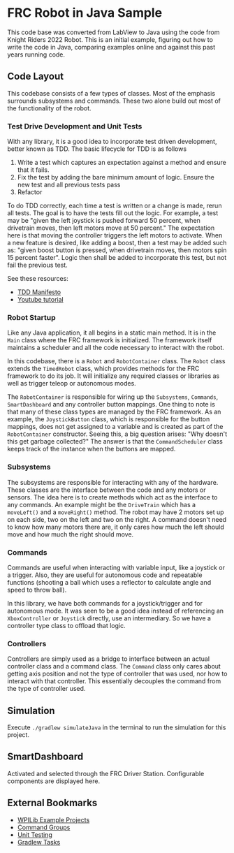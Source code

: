 # FRC Robot in Java Sample
This code base was converted from LabView to Java using the code from Knight Riders 2022 Robot.
This is an initial example, figuring out how to write the code in Java, comparing examples
online and against this past years running code.

## Code Layout
This codebase consists of a few types of classes. Most of the emphasis surrounds subsystems
and commands. These two alone build out most of the functionality of the robot.

### Test Drive Development and Unit Tests
With any library, it is a good idea to incorporate test driven development, better known as TDD.
The basic lifecycle for TDD is as follows

1. Write a test which captures an expectation against a method and ensure that it fails.
2. Fix the test by adding the bare minimum amount of logic. Ensure the new test and all previous tests pass
3. Refactor

To do TDD correctly, each time a test is written or a change is made, rerun all tests. The goal
is to have the tests fill out the logic. For example, a test may be "given the left joystick is
pushed forward 50 percent, when drivetrain moves, then left motors move at 50 percent." The 
expectation here is that moving the controller triggers the left motors to activate. When a new
feature is desired, like adding a boost, then a test may be added such as: "given boost button 
is pressed, when drivetrain moves, then motors spin 15 percent faster". Logic then shall be added
to incorporate this test, but not fail the previous test.

See these resources:

- [TDD Manifesto](https://tddmanifesto.com/)
- [Youtube tutorial](https://www.youtube.com/watch?v=eMU_hninZAs)

### Robot Startup
Like any Java application, it all begins in a static main method. It is in the `Main` class
where the FRC framework is initialized. The framework itself maintains a scheduler and all
the code necessary to interact with the robot.

In this codebase, there is a `Robot` and `RobotContainer` class. The `Robot` class extends
the `TimedRobot` class, which provides methods for the FRC framework to do its job. It will
initialize any required classes or libraries as well as trigger teleop or autonomous modes.

The `RobotContainer` is responsible for wiring up the `Subsystems`, `Commands`, `SmartDashboard`
and any controller button mappings. One thing to note is that many of these class types 
are managed by the FRC framework. As an example, the `JoystickButton` class, which is responsible
for the button mappings, does not get assigned to a variable and is created as part of the 
`RobotContainer` constructor. Seeing this, a big question arises: "Why doesn't this get garbage
collected?" The answer is that the `CommandScheduler` class keeps track of the instance when 
the buttons are mapped.

### Subsystems
The subsystems are responsible for interacting with any of the hardware. These classes are the
interface between the code and any motors or sensors. The idea here is to create methods which
act as the interface to any commands. An example might be the `DriveTrain` which has a 
`moveLeft()` and a `moveRight()` method. The robot may have 2 motors set up on each side, two
on the left and two on the right. A command doesn't need to know how many motors there are, it
only cares how much the left should move and how much the right should move.

### Commands
Commands are useful when interacting with variable input, like a joystick or a trigger. Also,
they are useful for autonomous code and repeatable functions (shooting a ball which uses a 
reflector to calculate angle and speed to throw ball).

In this library, we have both commands for a joystick/trigger and for autonomous mode. It was
seen to be a good idea instead of referencing an `XboxController` or `Joystick` directly, use
an intermediary. So we have a controller type class to offload that logic.

### Controllers
Controllers are simply used as a bridge to interface between an actual controller class and
a command class. The `Command` class only cares about getting axis position and not the type
of controller that was used, nor how to interact with that controller. This essentially
decouples the command from the type of controller used.

## Simulation
Execute `./gradlew simulateJava` in the terminal to run the simulation for this project.

## SmartDashboard
Activated and selected through the FRC Driver Station. Configurable components are displayed
here.

## External Bookmarks

- [WPILib Example Projects](https://docs.wpilib.org/en/stable/docs/software/examples-tutorials/wpilib-examples.html)
- [Command Groups](https://docs.wpilib.org/en/stable/docs/software/commandbased/command-groups.html)
- [Unit Testing](https://docs.wpilib.org/en/stable/docs/software/wpilib-tools/robot-simulation/unit-testing.html)
- [Gradlew Tasks](https://docs.wpilib.org/en/stable/docs/software/advanced-gradlerio/gradlew-tasks.html)
